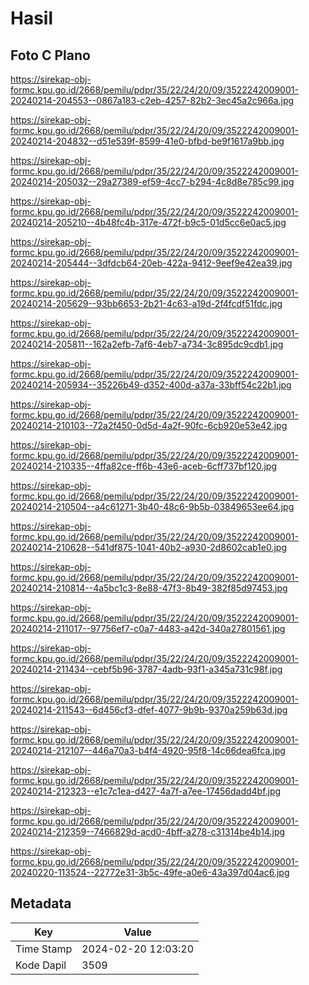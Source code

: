 # Hasil

## Foto C Plano

https://sirekap-obj-formc.kpu.go.id/2668/pemilu/pdpr/35/22/24/20/09/3522242009001-20240214-204553--0867a183-c2eb-4257-82b2-3ec45a2c966a.jpg

https://sirekap-obj-formc.kpu.go.id/2668/pemilu/pdpr/35/22/24/20/09/3522242009001-20240214-204832--d51e539f-8599-41e0-bfbd-be9f1617a9bb.jpg

https://sirekap-obj-formc.kpu.go.id/2668/pemilu/pdpr/35/22/24/20/09/3522242009001-20240214-205032--29a27389-ef59-4cc7-b294-4c8d8e785c99.jpg

https://sirekap-obj-formc.kpu.go.id/2668/pemilu/pdpr/35/22/24/20/09/3522242009001-20240214-205210--4b48fc4b-317e-472f-b9c5-01d5cc6e0ac5.jpg

https://sirekap-obj-formc.kpu.go.id/2668/pemilu/pdpr/35/22/24/20/09/3522242009001-20240214-205444--3dfdcb64-20eb-422a-9412-9eef9e42ea39.jpg

https://sirekap-obj-formc.kpu.go.id/2668/pemilu/pdpr/35/22/24/20/09/3522242009001-20240214-205629--93bb6653-2b21-4c63-a19d-2f4fcdf51fdc.jpg

https://sirekap-obj-formc.kpu.go.id/2668/pemilu/pdpr/35/22/24/20/09/3522242009001-20240214-205811--162a2efb-7af6-4eb7-a734-3c895dc9cdb1.jpg

https://sirekap-obj-formc.kpu.go.id/2668/pemilu/pdpr/35/22/24/20/09/3522242009001-20240214-205934--35226b49-d352-400d-a37a-33bff54c22b1.jpg

https://sirekap-obj-formc.kpu.go.id/2668/pemilu/pdpr/35/22/24/20/09/3522242009001-20240214-210103--72a2f450-0d5d-4a2f-90fc-6cb920e53e42.jpg

https://sirekap-obj-formc.kpu.go.id/2668/pemilu/pdpr/35/22/24/20/09/3522242009001-20240214-210335--4ffa82ce-ff6b-43e6-aceb-6cff737bf120.jpg

https://sirekap-obj-formc.kpu.go.id/2668/pemilu/pdpr/35/22/24/20/09/3522242009001-20240214-210504--a4c61271-3b40-48c6-9b5b-03849653ee64.jpg

https://sirekap-obj-formc.kpu.go.id/2668/pemilu/pdpr/35/22/24/20/09/3522242009001-20240214-210628--541df875-1041-40b2-a930-2d8602cab1e0.jpg

https://sirekap-obj-formc.kpu.go.id/2668/pemilu/pdpr/35/22/24/20/09/3522242009001-20240214-210814--4a5bc1c3-8e88-47f3-8b49-382f85d97453.jpg

https://sirekap-obj-formc.kpu.go.id/2668/pemilu/pdpr/35/22/24/20/09/3522242009001-20240214-211017--97756ef7-c0a7-4483-a42d-340a27801561.jpg

https://sirekap-obj-formc.kpu.go.id/2668/pemilu/pdpr/35/22/24/20/09/3522242009001-20240214-211434--cebf5b96-3787-4adb-93f1-a345a731c98f.jpg

https://sirekap-obj-formc.kpu.go.id/2668/pemilu/pdpr/35/22/24/20/09/3522242009001-20240214-211543--6d456cf3-dfef-4077-9b9b-9370a259b63d.jpg

https://sirekap-obj-formc.kpu.go.id/2668/pemilu/pdpr/35/22/24/20/09/3522242009001-20240214-212107--446a70a3-b4f4-4920-95f8-14c66dea6fca.jpg

https://sirekap-obj-formc.kpu.go.id/2668/pemilu/pdpr/35/22/24/20/09/3522242009001-20240214-212323--e1c7c1ea-d427-4a7f-a7ee-17456dadd4bf.jpg

https://sirekap-obj-formc.kpu.go.id/2668/pemilu/pdpr/35/22/24/20/09/3522242009001-20240214-212359--7466829d-acd0-4bff-a278-c31314be4b14.jpg

https://sirekap-obj-formc.kpu.go.id/2668/pemilu/pdpr/35/22/24/20/09/3522242009001-20240220-113524--22772e31-3b5c-49fe-a0e6-43a397d04ac6.jpg


## Metadata

| Key        | Value               |
| ---------- | ------------------- |
| Time Stamp | 2024-02-20 12:03:20 |
| Kode Dapil | 3509                |



